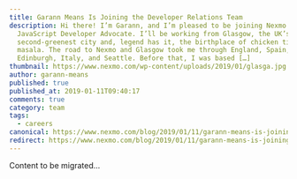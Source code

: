 ```yaml
---
title: Garann Means Is Joining the Developer Relations Team
description: Hi there! I’m Garann, and I’m pleased to be joining Nexmo as a
  JavaScript Developer Advocate. I’ll be working from Glasgow, the UK’s
  second-greenest city and, legend has it, the birthplace of chicken tikka
  masala. The road to Nexmo and Glasgow took me through England, Spain,
  Edinburgh, Italy, and Seattle. Before that, I was based […]
thumbnail: https://www.nexmo.com/wp-content/uploads/2019/01/glasga.jpg
author: garann-means
published: true
published_at: 2019-01-11T09:40:17
comments: true
category: team
tags:
  - careers
canonical: https://www.nexmo.com/blog/2019/01/11/garann-means-is-joining-the-developer-relations-team-dr
redirect: https://www.nexmo.com/blog/2019/01/11/garann-means-is-joining-the-developer-relations-team-dr
---
```

Content to be migrated...